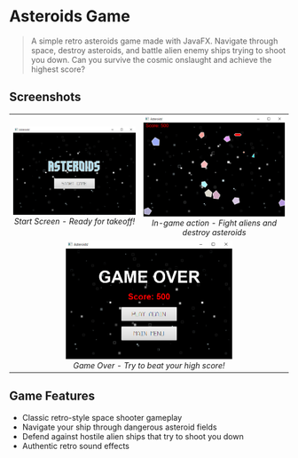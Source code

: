 # Asteroids Game

> A simple retro asteroids game made with JavaFX. Navigate through space, destroy asteroids, and battle alien enemy ships trying to shoot you down. Can you survive the cosmic onslaught and achieve the highest score?

## Screenshots

<div align="center">
  <table>
    <tr>
      <td align="center">
        <img src="src/main/resources/images/asteroids-menu.png" width="300" alt="Game Start Screen">
        <br>
        <em>Start Screen - Ready for takeoff!</em>
      </td>
      <td align="center">
        <img src="src/main/resources/images/asteroids-game.png" width="300" alt="Action Gameplay">
        <br>
        <em>In-game action - Fight aliens and destroy asteroids</em>
      </td>
    </tr>
    <tr>
      <td align="center" colspan="2">
        <img src="src/main/resources/images/asteroids-game-over.png" width="300" alt="Game Over Screen">
        <br>
        <em>Game Over - Try to beat your high score!</em>
      </td>
    </tr>
  </table>
</div>

## Game Features

- Classic retro-style space shooter gameplay
- Navigate your ship through dangerous asteroid fields
- Defend against hostile alien ships that try to shoot you down
- Authentic retro sound effects
